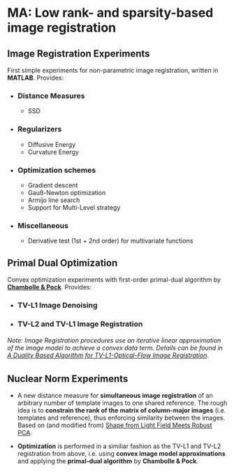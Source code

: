 # MA: Low rank- and sparsity-based image registration

## Image Registration Experiments
First simple experiments for non-parametric image registration, written in **MATLAB**. Provides:

+ ### Distance Measures
  + SSD

+ ### Regularizers
  + Diffusive Energy
  + Curvature Energy

+ ### Optimization schemes
  + Gradient descent
  + Gauß-Newton optimization
  + Armijo line search
  + Support for Multi-Level strategy

+ ### Miscellaneous
  + Derivative test (1st + 2nd order) for multivariate functions

## Primal Dual Optimization
Convex optimization experiments with first-order primal-dual algorithm by [**Chambolle & Pock**](https://hal.archives-ouvertes.fr/hal-00490826/document). Provides:

+ ### TV-L1 Image Denoising
+ ### TV-L2 and TV-L1 Image Registration
 
###### Note: Image Registration procedures use an iterative linear approximation of the image model to achieve a convex data term. Details can be found in [A Duality Based Algorithm for TV-L1-Optical-Flow Image Registration](https://link.springer.com/chapter/10.1007/978-3-540-75759-7_62).

## Nuclear Norm Experiments
+ A new distance measure for **simultaneous image registration** of an arbitrary number of template images to one shared reference. The rough idea is to **constrain the rank of the matrix of column-major images** (i.e. templates and reference), thus enforcing similarity between the images. Based on (and modified from) [Shape from Light Field Meets Robust PCA](https://link.springer.com/chapter/10.1007/978-3-319-10599-4_48). 

+ **Optimization** is performed in a similiar fashion as the TV-L1 and TV-L2 registration from above, i.e. using **convex image model approximations** and applying the **primal-dual algorithm** by **Chambolle & Pock**.
